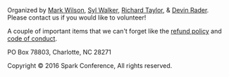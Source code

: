 Organized by [Mark Wilson](http://twitter.com/DeveloperInfra), [Syl Walker](http://twitter.com/sylwalker1), [Richard Taylor](http://twitter.com/rightincode), &amp; [Devin Rader](http://twitter.com/devinrader). Please contact us if you would like to volunteer!

A couple of important items that we can't forget like the [refund policy](http://sparkconf.org/refund-policy) and [code of conduct](http://sparkconf.org/code-of-conduct).

PO Box 78803, Charlotte, NC 28271

Copyright © 2016 Spark Conference, All rights reserved.
